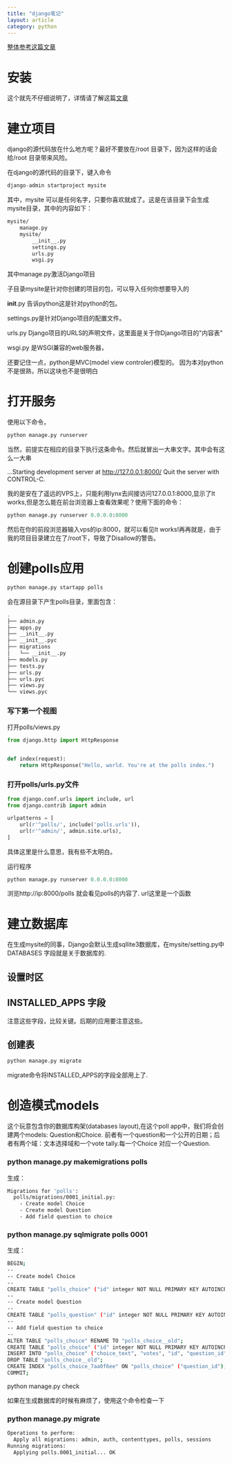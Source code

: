 ```yaml
---
title: "django笔记"
layout: article 
category: python
---
```


[整体参考这篇文章](https://docs.djangoproject.com/en/1.10/intro/tutorial01/)

# 安装

这个就先不仔细说明了，详情请了解这篇[文章](http://www.aftermath.cn/debian_install_django.html)

# 建立项目

django的源代码放在什么地方呢？最好不要放在/root 目录下，因为这样的话会给/root 目录带来风险。

在django的源代码的目录下，键入命令

```python
django-admin startproject mysite
```
其中，mysite 可以是任何名字，只要你喜欢就成了。这是在该目录下会生成mysite目录，其中的内容如下：

```bash
mysite/
    manage.py
    mysite/
        __init__.py
        settings.py
        urls.py
        wsgi.py
```		

其中manage.py激活Django项目

子目录mysite是针对你创建的项目的包，可以导入任何你想要导入的

__init__.py 告诉python这是针对python的包。

settings.py是针对Django项目的配置文件。

urls.py Django项目的URLS的声明文件，这里面是关于你Django项目的"内容表"

wsgi.py 是WSGI兼容的web服务器，

还要记住一点，python是MVC(model view controler)模型的。
因为本对python不是很熟，所以这块也不是很明白

# 打开服务

使用以下命令，

```python 
python manage.py runserver 
```

当然，前提实在相应的目录下执行这条命令。然后就冒出一大串文字。其中会有这么一大串

...Starting development server at http://127.0.0.1:8000/
Quit the server with CONTROL-C.


我的是安在了遥远的VPS上，只能利用lynx去间接访问127.0.0.1:8000,显示了It works,但是怎么能在前台浏览器上查看效果呢？使用下面的命令：

```python 
python manage.py runserver 0.0.0.0:8000
```

然后在你的前段浏览器输入vps的ip:8000，就可以看见It works!再再就是，由于我的项目目录建立在了/root下，导致了Disallow的警告。

# 创建polls应用

```python
python manage.py startapp polls
```

会在源目录下产生polls目录，里面包含：

```bash 
.
├── admin.py
├── apps.py
├── __init__.py
├── __init__.pyc
├── migrations
│   └── __init__.py
├── models.py
├── tests.py
├── urls.py
├── urls.pyc
├── views.py
└── views.pyc
```

### 写下第一个视图

打开polls/views.py

```python
from django.http import HttpResponse


def index(request):
    return HttpResponse("Hello, world. You're at the polls index.")
```

### 打开polls/urls.py文件

```python
from django.conf.urls import include, url
from django.contrib import admin

urlpatterns = [
    url(r'^polls/', include('polls.urls')),
    url(r'^admin/', admin.site.urls),
]

```

具体这里是什么意思，我有些不太明白。

运行程序

```python 
python manage.py runserver 0.0.0.0:8000
```

浏览http://ip:8000/polls 就会看见polls的内容了. url这里是一个函数

# 建立数据库

在生成mysite的同事，Django会默认生成sqllite3数据库，在mysite/setting.py中DATABASES 字段就是关于数据库的.

## 设置时区

## INSTALLED_APPS 字段

注意这些字段，比较关键。后期的应用要注意这些。

## 创建表

```python 
python manage.py migrate
```

migrate命令将INSTALLED_APPS的字段全部用上了.

# 创造模式models

这个玩意包含你的数据库构架(databases layout),在这个poll app中，我们将会创建两个models: Question和Choice. 前者有一个question和一个公开的日期；后者有两个域：文本选择域和一个vote tally.每一个Choice 对应一个Question.



### python manage.py makemigrations polls

生成：

```bash
Migrations for 'polls':
  polls/migrations/0001_initial.py:
    - Create model Choice
    - Create model Question
    - Add field question to choice
```

### python manage.py sqlmigrate polls 0001

生成：

```bash
BEGIN;
--
-- Create model Choice
--
CREATE TABLE "polls_choice" ("id" integer NOT NULL PRIMARY KEY AUTOINCREMENT, "choice_text" varchar(200) NOT NULL, "votes" integer NOT NULL);
--
-- Create model Question
--
CREATE TABLE "polls_question" ("id" integer NOT NULL PRIMARY KEY AUTOINCREMENT, "question_text" varchar(200) NOT NULL, "pub_date" datetime NOT NULL);
--
-- Add field question to choice
--
ALTER TABLE "polls_choice" RENAME TO "polls_choice__old";
CREATE TABLE "polls_choice" ("id" integer NOT NULL PRIMARY KEY AUTOINCREMENT, "choice_text" varchar(200) NOT NULL, "votes" integer NOT NULL, "question_id" integer NOT NULL REFERENCES "polls_question" ("id"));
INSERT INTO "polls_choice" ("choice_text", "votes", "id", "question_id") SELECT "choice_text", "votes", "id", NULL FROM "polls_choice__old";
DROP TABLE "polls_choice__old";
CREATE INDEX "polls_choice_7aa0f6ee" ON "polls_choice" ("question_id");
COMMIT;
```

  python manage.py check

如果在生成数据库的时候有麻烦了，使用这个命令检查一下

### python manage.py migrate 

```bash
Operations to perform:
  Apply all migrations: admin, auth, contenttypes, polls, sessions
Running migrations:
  Applying polls.0001_initial... OK
```

